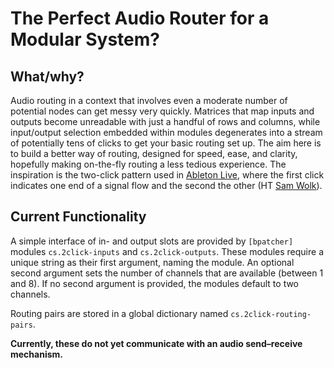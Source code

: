 # The Perfect Audio Router for a Modular System?

## What/why?

Audio routing in a context that involves even a moderate number of potential nodes can get messy very quickly. Matrices that map inputs and outputs become unreadable with just a handful of rows and columns, while input/output selection embedded within modules degenerates into a stream of potentially tens of clicks to get your basic routing set up. The aim here is to build a better way of routing, designed for speed, ease, and clarity, hopefully making on-the-fly routing a less tedious experience. The inspiration is the two-click pattern used in [Ableton Live](https://www.ableton.com/), where the first click indicates one end of a signal flow and the second the other (HT [Sam Wolk](https://github.com/delta-6400)).

## Current Functionality

A simple interface of in- and output slots are provided by `[bpatcher]` modules `cs.2click-inputs` and `cs.2click-outputs`. These modules require a unique string as their first argument, naming the module. An optional second argument sets the number of channels that are available (between 1 and 8). If no second argument is provided, the modules default to two channels.

Routing pairs are stored in a global dictionary named `cs.2click-routing-pairs`.

**Currently, these do not yet communicate with an audio send–receive mechanism.**
